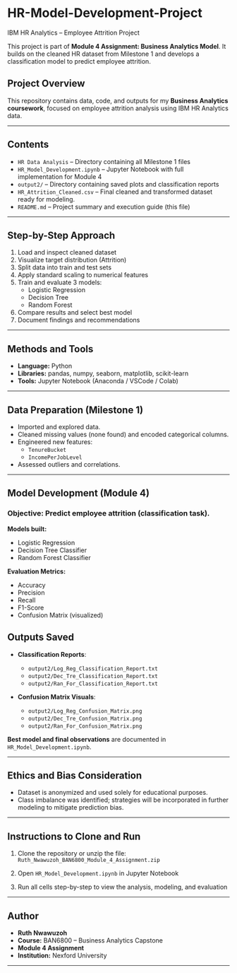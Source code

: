 # HR-Model-Development-Project
IBM HR Analytics – Employee Attrition Project

This project is part of **Module 4 Assignment: Business Analytics Model**. It builds on the cleaned HR dataset from Milestone 1 and develops a classification model to predict employee attrition.

## **Project Overview**
This repository contains data, code, and outputs for my **Business Analytics coursework**, focused on employee attrition analysis using IBM HR Analytics data.

---

## **Contents**
- `HR Data Analysis` – Directory containing all Milestone 1 files 
- `HR_Model_Development.ipynb` – Jupyter Notebook with full implementation for Module 4  
- `output2/` – Directory containing saved plots and classification reports
- `HR_Attrition_Cleaned.csv` – Final cleaned and transformed dataset ready for modeling.
- `README.md` – Project summary and execution guide (this file)

---

## Step-by-Step Approach

1. Load and inspect cleaned dataset
2. Visualize target distribution (Attrition)
3. Split data into train and test sets
4. Apply standard scaling to numerical features
5. Train and evaluate 3 models:
   - Logistic Regression
   - Decision Tree
   - Random Forest
6. Compare results and select best model
7. Document findings and recommendations

---

## **Methods and Tools**
- **Language:** Python  
- **Libraries:** pandas, numpy, seaborn, matplotlib, scikit-learn
- **Tools:** Jupyter Notebook (Anaconda / VSCode / Colab)

---

## **Data Preparation (Milestone 1)**
- Imported and explored data.
- Cleaned missing values (none found) and encoded categorical columns.
- Engineered new features:
  - `TenureBucket`
  - `IncomePerJobLevel`
- Assessed outliers and correlations.

---

## **Model Development (Module 4)**
### **Objective:** Predict employee attrition (classification task).

**Models built:**
- Logistic Regression
- Decision Tree Classifier
- Random Forest Classifier

**Evaluation Metrics:**
- Accuracy  
- Precision  
- Recall  
- F1-Score  
- Confusion Matrix (visualized)

## Outputs Saved

- **Classification Reports**:
  - `output2/Log_Reg_Classification_Report.txt`
  - `output2/Dec_Tre_Classification_Report.txt`
  - `output2/Ran_For_Classification_Report.txt`

- **Confusion Matrix Visuals**:
  - `output2/Log_Reg_Confusion_Matrix.png`
  - `output2/Dec_Tre_Confusion_Matrix.png`
  - `output2/Ran_For_Confusion_Matrix.png`

**Best model and final observations** are documented in `HR_Model_Development.ipynb`.

---

## **Ethics and Bias Consideration**
- Dataset is anonymized and used solely for educational purposes.
- Class imbalance was identified; strategies will be incorporated in further modeling to mitigate prediction bias.

---

## **Instructions to Clone and Run**

1. Clone the repository or unzip the file:  
   `Ruth_Nwawuzoh_BAN6800_Module_4_Assignment.zip`

2. Open `HR_Model_Development.ipynb` in Jupyter Notebook

3. Run all cells step-by-step to view the analysis, modeling, and evaluation

---

## Author

- **Ruth Nwawuzoh**  
- **Course:** BAN6800 – Business Analytics Capstone
- **Module 4 Assignment**  
- **Institution:** Nexford University

---
